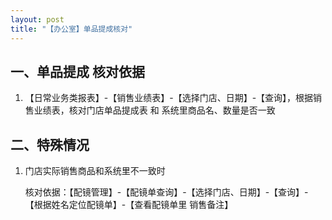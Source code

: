 ```yaml
---
layout: post
title: "【办公室】单品提成核对"
---
```


## 一、单品提成 核对依据

1. 【日常业务类报表】-【销售业绩表】-【选择门店、日期】-【查询】，根据销售业绩表，核对门店单品提成表 和 系统里商品名、数量是否一致



## 二、特殊情况

1. 门店实际销售商品和系统里不一致时

   核对依据：【配镜管理】-【配镜单查询】-【选择门店、日期】-【查询】-【根据姓名定位配镜单】-【查看配镜单里 销售备注】



